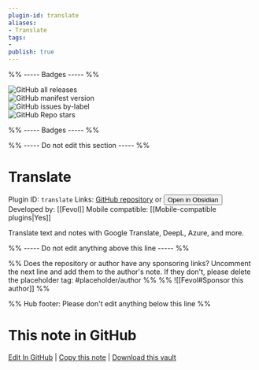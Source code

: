 ```yaml
---
plugin-id: translate
aliases:
- Translate
tags: 
- 
publish: true
---
```


%% ----- Badges ----- %%

![GitHub all releases](https://img.shields.io/github/downloads/Fevol/obsidian-translate/total?color=573E7A&logo=github&style=for-the-badge)   
![GitHub manifest version](https://img.shields.io/github/manifest-json/v/Fevol/obsidian-translate?color=573E7A&logo=github&style=for-the-badge)   
![GitHub issues by-label](https://img.shields.io/github/issues/Fevol/obsidian-translate/help%20wanted?color=573E7A&logo=github&style=for-the-badge)   
![GitHub Repo stars](https://img.shields.io/github/stars/Fevol/obsidian-translate?color=573E7A&logo=github&style=for-the-badge)

%% ----- Badges ----- %%

%% ----- Do not edit this section ----- %%

# Translate

Plugin ID: `translate`
Links: [GitHub repository](https://github.com/Fevol/obsidian-translate) or [<button id=HH>Open in Obsidian</button>](obsidian://show-plugin?id=translate)
Developed by: [[Fevol]]
Mobile compatible: [[Mobile-compatible plugins|Yes]]

Translate text and notes with Google Translate, DeepL, Azure, and more.

%% ----- Do not edit anything above this line ----- %% 

%% Does the repository or author have any sponsoring links? Uncomment the next line and add them to the author's note. If they don't, please delete the placeholder tag: #placeholder/author %%
%% ![[Fevol#Sponsor this author]] %%

%% Hub footer: Please don't edit anything below this line %%

# This note in GitHub

<span class="git-footer">[Edit In GitHub](https://github.dev/obsidian-community/obsidian-hub/blob/main/02%20-%20Community%20Expansions/02.05%20All%20Community%20Expansions/Plugins/translate.md "git-hub-edit-note") | [Copy this note](https://raw.githubusercontent.com/obsidian-community/obsidian-hub/main/02%20-%20Community%20Expansions/02.05%20All%20Community%20Expansions/Plugins/translate.md "git-hub-copy-note") | [Download this vault](https://github.com/obsidian-community/obsidian-hub/archive/refs/heads/main.zip "git-hub-download-vault") </span>
